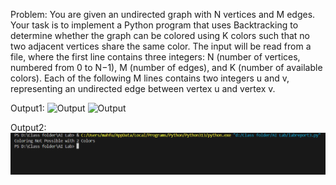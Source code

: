 Problem:
You are given an undirected graph with N vertices and M edges. Your task is to implement a Python program that uses Backtracking to determine whether the graph can be colored using K colors such that no two adjacent vertices share the same color. The input will be read from a file, where the first line contains three integers: N (number of vertices, numbered from 0 to N−1), M (number of edges), and K (number of available colors). Each of the following M lines contains two integers u and v, representing an undirected edge between vertex u and vertex v.


Output1:
![Output]([AI-Lab/blob/main/Lab%20Report/Lab_Report_3/Screenshot/Output1.png](https://github.com/Mahfuz64/AI-Lab/blob/main/Lab%20Report/Lab_Report_3/Screenshot/Output1.png))
![Output]()

Output2:
![Output](ScreenShot/output2.png)
